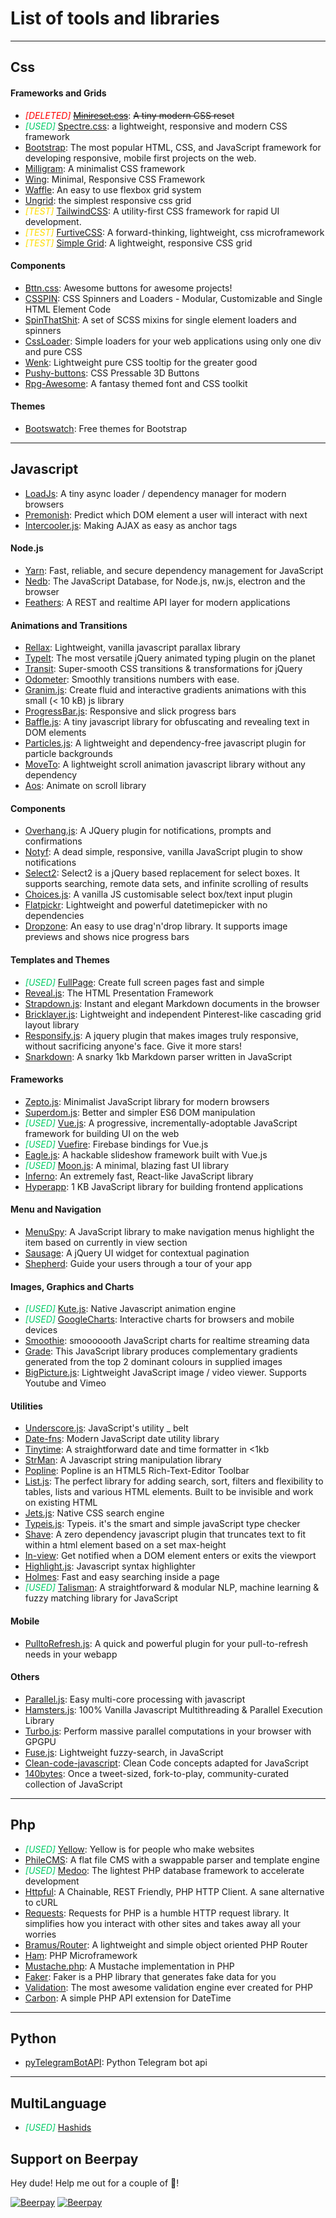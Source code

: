 <!---
	<span style="color:red">**Testing!** text</span>
	<span style="color:#ffdd00">*[TEST]*</span>
	<span style="color:#00cc66">*[USED]*</span>
	<span style="color:red">*[DELETED]*</span>
-->
# List of tools and libraries

<hr>

## Css

#### Frameworks and Grids
* <span style="color:red">*[DELETED]*</span> [~~Minireset.css~~](http://jgthms.com/minireset.css/): ~~A tiny modern CSS reset~~
* <span style="color:#00cc66">*[USED]*</span> [Spectre.css](https://picturepan2.github.io/spectre/): a lightweight, responsive and modern CSS framework
* [Bootstrap](http://getbootstrap.com): The most popular HTML, CSS, and JavaScript framework for developing responsive, mobile first projects on the web.
* [Milligram](https://milligram.github.io/): A minimalist CSS framework
* [Wing](http://usewing.ml): Minimal, Responsive CSS Framework 
* [Waffle](https://lucasgruwez.github.io/waffle-grid/): An easy to use flexbox grid system
* [Ungrid](http://chrisnager.github.io/ungrid): the simplest responsive css grid
* <span style="color:#ffdd00">*[TEST]*</span> [TailwindCSS](https://github.com/tailwindcss/tailwindcss): A utility-first CSS framework for rapid UI development. 
* <span style="color:#ffdd00">*[TEST]*</span> [FurtiveCSS](https://github.com/johnotander/furtive): A forward-thinking, lightweight, css microframework
* <span style="color:#ffdd00">*[TEST]*</span> [Simple Grid](https://github.com/zachacole/Simple-Grid): A lightweight, responsive CSS grid

#### Components
* [Bttn.css](https://bttn.surge.sh/): Awesome buttons for awesome projects!
* [CSSPIN](https://webkul.github.io/csspin/): CSS Spinners and Loaders - Modular, Customizable and Single HTML Element Code
* [SpinThatShit](https://matejkustec.github.io/SpinThatShit/): A set of SCSS mixins for single element loaders and spinners
* [CssLoader](http://www.raphaelfabeni.com.br/css-loader/): Simple loaders for your web applications using only one div and pure CSS
* [Wenk](https://tiaanduplessis.github.io/wenk/): Lightweight pure CSS tooltip for the greater good 
* [Pushy-buttons](https://iraul.github.io/pushy-buttons/): CSS Pressable 3D Buttons
* [Rpg-Awesome](http://nagoshiashumari.github.io/Rpg-Awesome/): A fantasy themed font and CSS toolkit

#### Themes
* [Bootswatch](http://bootswatch.com/): Free themes for Bootstrap

<hr>

## Javascript
* [LoadJs](https://github.com/muicss/loadjs): A tiny async loader / dependency manager for modern browsers
* [Premonish](https://github.com/mathisonian/premonish): Predict which DOM element a user will interact with next
* [Intercooler.js](http://intercoolerjs.org): Making AJAX as easy as anchor tags 

#### Node.js
* [Yarn](https://yarnpkg.com/): Fast, reliable, and secure dependency management for JavaScript
* [Nedb](https://github.com/louischatriot/nedb): The JavaScript Database, for Node.js, nw.js, electron and the browser
* [Feathers](https://feathersjs.com): A REST and realtime API layer for modern applications

#### Animations and Transitions
* [Rellax](https://dixonandmoe.com/rellax/): Lightweight, vanilla javascript parallax library 
* [TypeIt](http://macarthur.me/typeit): The most versatile jQuery animated typing plugin on the planet
* [Transit](http://ricostacruz.com/jquery.transit/): Super-smooth CSS transitions & transformations for jQuery
* [Odometer](https://github.com/HubSpot/odometer): Smoothly transitions numbers with ease.
* [Granim.js](https://sarcadass.github.io/granim.js/ ): Create fluid and interactive gradients animations with this small (< 10 kB) js library
* [ProgressBar.js](https://kimmobrunfeldt.github.io/progressbar.js): Responsive and slick progress bars
* [Baffle.js](https://camwiegert.github.io/baffle): A tiny javascript library for obfuscating and revealing text in DOM elements
* [Particles.js](https://marcbruederlin.github.io/particles.js/): A lightweight and dependency-free javascript plugin for particle backgrounds
* [MoveTo](https://github.com/hsnaydd/moveTo): A lightweight scroll animation javascript library without any dependency
* [Aos](https://github.com/michalsnik/aos): Animate on scroll library

#### Components
* [Overhang.js](http://paulkr.github.io/overhang.js): A JQuery plugin for notifications, prompts and confirmations
* [Notyf](http://carlosroso.com/notyf/): A dead simple, responsive, vanilla JavaScript plugin to show notifications
* [Select2](https://select2.github.io/): Select2 is a jQuery based replacement for select boxes. It supports searching, remote data sets, and infinite scrolling of results
* [Choices.js](https://joshuajohnson.co.uk/Choices/): A vanilla JS customisable select box/text input plugin
* [Flatpickr](https://chmln.github.io/flatpickr): Lightweight and powerful datetimepicker with no dependencies 
* [Dropzone](http://www.dropzonejs.com): An easy to use drag'n'drop library. It supports image previews and shows nice progress bars

#### Templates and Themes
* <span style="color:#00cc66">*[USED]*</span> [FullPage](http://alvarotrigo.com/fullPage/): Create full screen pages fast and simple
* [Reveal.js](http://lab.hakim.se/reveal-js/): The HTML Presentation Framework
* [Strapdown.js](http://strapdownjs.com/): Instant and elegant Markdown documents in the browser
* [Bricklayer.js](http://bricklayer.js.org): Lightweight and independent Pinterest-like cascading grid layout library 
* [Responsify.js](http://responsifyjs.space): A jquery plugin that makes images truly responsive, without sacrificing anyone's face. Give it more stars! 
* [Snarkdown](https://github.com/developit/snarkdown): A snarky 1kb Markdown parser written in JavaScript

#### Frameworks
* [Zepto.js](http://zeptojs.com/): Minimalist JavaScript library for modern browsers
* [Superdom.js](https://superdom.site/): Better and simpler ES6 DOM manipulation
* <span style="color:#00cc66">*[USED]*</span> [Vue.js](https://vuejs.org/): A progressive, incrementally-adoptable JavaScript framework for building UI on the web
* <span style="color:#00cc66">*[USED]*</span> [Vuefire](https://github.com/vuejs/vuefire): Firebase bindings for Vue.js
* [Eagle.js](https://zulko.github.io/eaglejs-demo/): A hackable slideshow framework built with Vue.js
* <span style="color:#00cc66">*[USED]*</span> [Moon.js](http://moonjs.ga/): A minimal, blazing fast UI library
* [Inferno](https://github.com/infernojs/inferno): An extremely fast, React-like JavaScript library
* [Hyperapp](https://hyperapp.glitch.me): 1 KB JavaScript library for building frontend applications

#### Menu and Navigation
* [MenuSpy](https://github.com/lcdsantos/menuspy): A JavaScript library to make navigation menus highlight the item based on currently in view section
* [Sausage](http://christophercliff.com/sausage/): A jQuery UI widget for contextual pagination
* [Shepherd](http://github.hubspot.com/shepherd/docs/welcome): Guide your users through a tour of your app

#### Images, Graphics and Charts
* <span style="color:#00cc66">*[USED]*</span> [Kute.js](http://thednp.github.io/kute.js): Native Javascript animation engine
* <span style="color:#00cc66">*[USED]*</span> [GoogleCharts](https://developers.google.com/chart/): Interactive charts for browsers and mobile devices
* [Smoothie](http://smoothiecharts.org): smooooooth JavaScript charts for realtime streaming data
* [Grade](http://benhowdle.im/grade): This JavaScript library produces complementary gradients generated from the top 2 dominant colours in supplied images
* [BigPicture.js](https://henrygd.me/bigpicture): Lightweight JavaScript image / video viewer. Supports Youtube and Vimeo

#### Utilities
* [Underscore.js](http://underscorejs.org): JavaScript's utility _ belt 
* [Date-fns](https://date-fns.org/): Modern JavaScript date utility library
* [Tinytime](https://github.com/aweary/tinytime): A straightforward date and time formatter in <1kb
* [StrMan](https://dleitee.github.io/strman/): A Javascript string manipulation library
* [Popline](http://kenshin54.github.io/popline): Popline is an HTML5 Rich-Text-Editor Toolbar 
* [List.js](http://listjs.com): The perfect library for adding search, sort, filters and flexibility to tables, lists and various HTML elements. Built to be invisible and work on existing HTML
* [Jets.js](https://jets.js.org): Native CSS search engine 
* [Typeis.js](https://typeis.github.io/): Typeis. it's the smart and simple javaScript type checker 
* [Shave](https://dollarshaveclub.github.io/shave/): A zero dependency javascript plugin that truncates text to fit within a html element based on a set max-height
* [In-view](https://camwiegert.github.io/in-view): Get notified when a DOM element enters or exits the viewport
* [Highlight.js](https://github.com/isagalaev/highlight.js): Javascript syntax highlighter
* [Holmes](https://haroen.me/holmes/): Fast and easy searching inside a page
* <span style="color:#00cc66">*[USED]*</span> [Talisman](http://yomguithereal.github.io/talisman/): A straightforward & modular NLP, machine learning & fuzzy matching library for JavaScript

#### Mobile
* [PulltoRefresh.js](https://www.boxfactura.com/pulltorefresh.js/): A quick and powerful plugin for your pull-to-refresh needs in your webapp

#### Others
* [Parallel.js](https://parallel.js.org): Easy multi-core processing with javascript
* [Hamsters.js](http://www.hamsters.io): 100% Vanilla Javascript Multithreading & Parallel Execution Library
* [Turbo.js](https://turbo.github.io): Perform massive parallel computations in your browser with GPGPU
* [Fuse.js](http://fusejs.io/): Lightweight fuzzy-search, in JavaScript 
* [Clean-code-javascript](https://github.com/ryanmcdermott/clean-code-javascript): Clean Code concepts adapted for JavaScript
* [140bytes](https://github.com/jed/140bytes): Once a tweet-sized, fork-to-play, community-curated collection of JavaScript

<hr>

## Php
* <span style="color:#00cc66">*[USED]*</span> [Yellow](https://datenstrom.se/yellow): Yellow is for people who make websites
* [PhileCMS](http://philecms.com/): A flat file CMS with a swappable parser and template engine
* <span style="color:#00cc66">*[USED]*</span> [Medoo](http://medoo.in): The lightest PHP database framework to accelerate development
* [Httpful](http://phphttpclient.com): A Chainable, REST Friendly, PHP HTTP Client. A sane alternative to cURL
* [Requests](http://requests.ryanmccue.info/): Requests for PHP is a humble HTTP request library. It simplifies how you interact with other sites and takes away all your worries
* [Bramus/Router](https://github.com/bramus/router): A lightweight and simple object oriented PHP Router
* [Ham](https://github.com/radiosilence/Ham): PHP Microframework
* [Mustache.php](http://mustache.github.io/): A Mustache implementation in PHP
* [Faker](https://github.com/fzaninotto/Faker): Faker is a PHP library that generates fake data for you
* [Validation](http://respect.github.io/Validation): The most awesome validation engine ever created for PHP 
* [Carbon](http://carbon.nesbot.com/): A simple PHP API extension for DateTime

<hr>

## Python
* [pyTelegramBotAPI](https://github.com/eternnoir/pyTelegramBotAPI): Python Telegram bot api

<hr>

## MultiLanguage
* <span style="color:#00cc66">*[USED]*</span> [Hashids](http://hashids.org/)

## Support on Beerpay
Hey dude! Help me out for a couple of :beers:!

[![Beerpay](https://beerpay.io/VickPix/tools-and-libs/badge.svg?style=beer-square)](https://beerpay.io/VickPix/tools-and-libs)  [![Beerpay](https://beerpay.io/VickPix/tools-and-libs/make-wish.svg?style=flat-square)](https://beerpay.io/VickPix/tools-and-libs?focus=wish)
